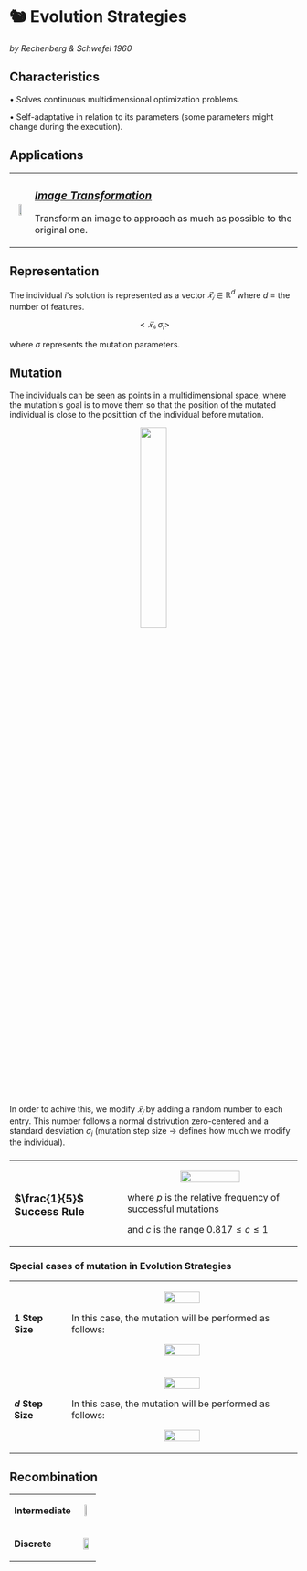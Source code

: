 # 🐿️ Evolution Strategies

_by Rechenberg & Schwefel 1960_


## **Characteristics**
• Solves continuous multidimensional optimization problems.

• Self-adaptative in relation to its parameters (some parameters might change during the execution).

##  **Applications**

<table><tr><td>

<p align="center">
        <img width="50%" src="https://raw.githubusercontent.com/saracarolina12/IA_School/master/Semestres/Optimizaci%C3%B3n%20y%20Metaheur%C3%ADsticas%20II/Cheat%20Sheets/imgs/ES.jpg"> </img>
</p>

</td><td>

### <u> _[Image Transformation](https://github.com/saracarolina12/IA_School/blob/master/Semestres/Optimizaci%C3%B3n%20y%20Metaheur%C3%ADsticas%20II/Evolutionary%20Computation/Evolutive%20Strategies/ImageTransformation.ipynb)_ </u>
Transform an image to approach as much as possible to the original one.

</td><tr>

</table>


##  **Representation**
The individual $i$'s solution is represented as a vector  $𝑥_𝑖⃗$ ∈ $ℝ^d$ where $d$ = the number of features.
<p align="center">

$$<𝑥_𝑖⃗,\sigma_i>$$

where $\sigma$ represents the mutation parameters.

</p>


## **Mutation**
The individuals can be seen as points in a multidimensional space, where the mutation's goal is to move them so that the position of the mutated individual is close to the positition of the individual before mutation.

<p align="center">
        <img width="30%" src="https://raw.githubusercontent.com/saracarolina12/IA_School/master/Semestres/Optimizaci%C3%B3n%20y%20Metaheur%C3%ADsticas%20II/Cheat%20Sheets/imgs/ES_mutation.png"> </img>
</p>

In order to achive this, we modify $𝑥_𝑖⃗$ by adding a random number to each entry. This number follows a normal distrivution zero-centered and a standard desviation $\sigma_i$ (mutation step size -> defines how much we modify the individual).

###

<table><tr><td>

<p align="center">

### **$\frac{1}{5}$ Success Rule**

</p>

</td><td>

<p align="center">
        <img width="60%" src="https://raw.githubusercontent.com/saracarolina12/IA_School/master/Semestres/Optimizaci%C3%B3n%20y%20Metaheur%C3%ADsticas%20II/Cheat%20Sheets/imgs/ES_successRule.png"> </img>
        
where $p$ is the relative frequency of successful mutations

and $c$ is the range $0.817≤c≤1$

</p>

</td><tr>

</table>

### **Special cases of mutation in Evolution Strategies**
<table><tr><td>

<p align="center">

**$1$ Step Size**

</p>

</td><td>

<p align="center">
        <img width="40%" src="https://raw.githubusercontent.com/saracarolina12/IA_School/master/Semestres/Optimizaci%C3%B3n%20y%20Metaheur%C3%ADsticas%20II/Cheat%20Sheets/imgs/ES_oneStepSize.png"> </img>

In this case, the mutation will be performed as follows:
</p>
<p align="center">
        <img width="40%" src="https://raw.githubusercontent.com/saracarolina12/IA_School/master/Semestres/Optimizaci%C3%B3n%20y%20Metaheur%C3%ADsticas%20II/Cheat%20Sheets/imgs/ES_mutation_onestep.png"> </img>
</p>

</td><tr>

<tr><td>

<p align="center">

**$d$ Step Size**

</p>

</td><td>

<p align="center">
        <img width="40%" src="https://raw.githubusercontent.com/saracarolina12/IA_School/master/Semestres/Optimizaci%C3%B3n%20y%20Metaheur%C3%ADsticas%20II/Cheat%20Sheets/imgs/ES_dsteps.png"> </img>

In this case, the mutation will be performed as follows:
</p>
<p align="center">
        <img width="40%" src="https://raw.githubusercontent.com/saracarolina12/IA_School/master/Semestres/Optimizaci%C3%B3n%20y%20Metaheur%C3%ADsticas%20II/Cheat%20Sheets/imgs/ES_mutation_dsteps.png"> </img>
</p>

</td><tr>

</table>


## **Recombination**

<table><tr><td>

<p align="center">

**Intermediate**

</p>

</td><td>

<p align="center">
        <img width="40%" src="https://raw.githubusercontent.com/saracarolina12/IA_School/master/Semestres/Optimizaci%C3%B3n%20y%20Metaheur%C3%ADsticas%20II/Cheat%20Sheets/imgs/ES_recombination_intermediate.png"> </img>
</p>

</td><tr>

<tr><td>

<p align="center">

**Discrete**

</p>

</td><td>

<p align="center">



</p>
<p align="center">
        <img width="70%" src="https://raw.githubusercontent.com/saracarolina12/IA_School/master/Semestres/Optimizaci%C3%B3n%20y%20Metaheur%C3%ADsticas%20II/Cheat%20Sheets/imgs/ES_recombination_discrete.png"> </img>
</p>

</td><tr>

</table>